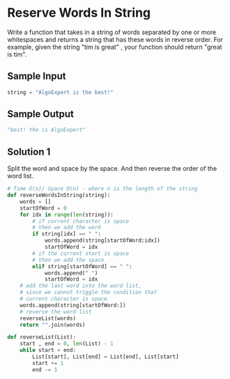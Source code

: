 
# Reserve Words In String

Write a function that takes in a string of words separated by
one or more whitespaces and returns a string that has
these words in reverse order. For example, given the string 
"tim is great" , your function should return "great is tim".



## Sample Input

```python
string = "AlgoExpert is the best!"
```

## Sample Output

```python
"best! the is AlgoExpert"
```

## Solution 1
Split the word and space by the space. And then reverse 
the order of the word list.

```python
# Time O(n)/ Space O(n) - where n is the length of the string
def reverseWordsInString(string):
    words = []
	startOfWord = 0
	for idx in range(len(string)):
        # if current character is space
        # then we add the word
		if string[idx] == " ":
			words.append(string[startOfWord:idx])
			startOfWord = idx
        # if the current start is space
        # then we add the space
		elif string[startOfWord] == " ":
			words.append(" ")
			startOfWord = idx
    # add the last word into the word list,
    # since we cannot triggle the condition that
    # current character is space
	words.append(string[startOfWord:])
    # reverse the word list
	reverseList(words)	
	return "".join(words)

def reverseList(List):
	start , end = 0, len(List) - 1
	while start < end:
		List[start], List[end] = List[end], List[start]
		start += 1
		end -= 1
```

